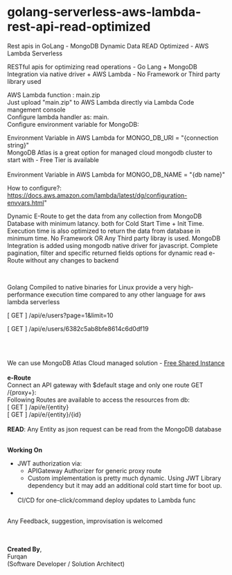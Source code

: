 # golang-serverless-aws-lambda-rest-api-read-optimized
Rest apis in GoLang - MongoDB Dynamic Data READ Optimized - AWS Lambda Serverless

RESTful apis for optimizing read operations - Go Lang + MongoDB Integration via native driver + AWS Lambda - No Framework or Third party library used


AWS Lambda function :   main.zip </BR>
Just upload "main.zip" to AWS Lambda directly via Lambda Code mangement console</BR>
Configure lambda handler as:    main. </BR>
Configure environment variable for MongoDB: </BR>

Environment Variable in AWS Lambda for MONGO_DB_URI = "{connection string}" </BR>
MongoDB Atlas is a great option for managed cloud mongodb cluster to start with - Free Tier is available </BR></BR>
Environment Variable in AWS Lambda for MONGO_DB_NAME = "{db name}"

How to configure?: https://docs.aws.amazon.com/lambda/latest/dg/configuration-envvars.html"

Dynamic E-Route to get the data from any collection from MongoDB Database with minimum latancy. both for Cold Start Time + Init Time. Execution time is also optimized to return the data from database in minimum time. No Framework OR Any Third party libray is used. MongoDB Integration is added using mongodb native driver for javascript. Complete pagination, filter and specific returned fields options for dynamic read e-Route without any changes to backend

</BR>

Golang Compiled to native binaries for Linux provide a very high-performance execution time compared to any other language for aws lambda serverless </BR>

[ GET ] /api/e/users?page=1&limit=10 </BR>

[ GET ] /api/e/users/6382c5ab8bfe8614c6d0df19 </BR>


</BR></BR>


We can use MongoDB Atlas Cloud managed solution - [Free Shared Instance](https://www.mongodb.com/blog/post/free-your-genius-on-mongodb-atlas-free-tier)
</BR></BR>
**e-Route** </BR>
Connect an API gateway with $default stage and only one route GET /{proxy+}: </BR>
Following Routes are available to access the resources from db: </BR>
[ GET ] /api/e/{entity} </BR>
[ GET ] /api/e/{entity}/{id} </BR>
</BR>
**READ**: Any Entity as json request can be read from the MongoDB database </BR>


</BR> **Working On** </BR>
- JWT authorization via:
  - APIGateway Authorizer for generic proxy route
  - Custom implementation is pretty much dynamic. Using JWT Library dependency but it may add an additional cold start time for boot up.
- </BR> CI/CD for one-click/command deploy updates to Lambda func 

</BR>Any Feedback, suggestion, improvisation is welcomed</BR>

</BR></BR>
**Created By**, </BR>
Furqan </BR>
(Software Developer / Solution Architect) </BR></BR>
